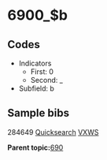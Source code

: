 # 6900\_$b

## Codes

-   Indicators
    -   First: 0
    -   Second: \_
-   Subfield: b

## Sample bibs

284649 [Quicksearch](https://search.library.yale.edu/catalog/284649) [VXWS](http://prodorbis.library.yale.edu:7014/vxws/GetHoldingsService?bibId=284649)

**Parent topic:**[690](../../tags/690/690.md)

